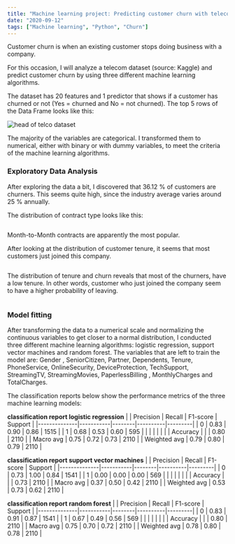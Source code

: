```yaml
---
title: "Machine learning project: Predicting customer churn with telecom data"
date: "2020-09-12"
tags: ["Machine learning", "Python", "Churn"]
---
```


Customer churn is when an existing customer stops doing business with a company.

For this occasion, I will analyze a telecom dataset (source: Kaggle) and predict customer churn by using three different machine learning algorithms.

The dataset has 20 features and 1 predictor that shows if a customer has churned or not (Yes = churned and No = not churned). The top 5 rows of the Data Frame looks like this:

<img src="{{ site.url {{ site.baseurl }}/images/head_telco.png" alt = "head of telco dataset">

The majority of the variables are categorical. I transformed them to numerical, either with binary or with dummy variables, to meet the criteria of the
machine learning algorithms.

### Exploratory Data Analysis
After exploring the data a bit, I discovered that 36.12 % of customers are churners. This seems quite high, since the industry average varies around 25 %
annually.

The distribution of contract type looks like this:

<img src="{{ site.url {{ site.baseurl }}/images/contract.png" alt = "">

Month-to-Month contracts are apparently the most popular.

After looking at the distribution of customer tenure, it seems that most customers just joined this company.

<img src="{{ site.url {{ site.baseurl }}/images/tenure.png" alt = "">

The distribution of tenure and churn reveals that most of the churners, have a low tenure. In other words, customer who just joined the company seem to have a
higher probability of leaving.

<img src="{{ site.url {{ site.baseurl }}/images/churn_tenure.png" alt = "">

### Model fitting
After transforming the data to a numerical scale and normalizing the continuous variables to get closer to a normal distribution, I conducted three different machine learning algorithms: logistic regression, support vector machines and random forest. The variables that are left to train the model are: Gender      , SeniorCitizen, Partner, Dependents, Tenure, PhoneService, OnlineSecurity,      DeviceProtection, TechSupport, StreamingTV, StreamingMovies, PaperlessBilling  , MonthlyCharges and TotalCharges.

The classification reports below show the performance metrics of the three machine learning models:

**classification report logistic regression**
|              | Precision | Recall | F1-score | Support |
|--------------|-----------|--------|----------|---------|
| 0            | 0.83      | 0.90   | 0.86     | 1515    |
| 1            | 0.68      | 0.53   | 0.60     | 595     |
|              |           |        |          |         |
| Accuracy     |           |        | 0.80     | 2110    |
| Macro avg    | 0.75      | 0.72   | 0.73     | 2110    |
| Weighted avg | 0.79      | 0.80   | 0.79     | 2110    |


**classification report support vector machines**
|              | Precision | Recall | F1-score | Support |
|--------------|-----------|--------|----------|---------|
| 0            | 0.73      | 1.00   | 0.84     | 1541    |
| 1            | 0.00      | 0.00   | 0.00     | 569     |
|              |           |        |          |         |
| Accuracy     |           |        | 0.73     | 2110    |
| Macro avg    | 0.37      | 0.50   | 0.42     | 2110    |
| Weighted avg | 0.53      | 0.73   | 0.62     | 2110    |


**classification report random forest**
|              | Precision | Recall | F1-score | Support |
|--------------|-----------|--------|----------|---------|
| 0            | 0.83      | 0.91   | 0.87     | 1541    |
| 1            | 0.67      | 0.49   | 0.56     | 569     |
|              |           |        |          |         |
| Accuracy     |           |        | 0.80     | 2110    |
| Macro avg    | 0.75      | 0.70   | 0.72     | 2110    |
| Weighted avg | 0.78      | 0.80   | 0.78     | 2110    |
